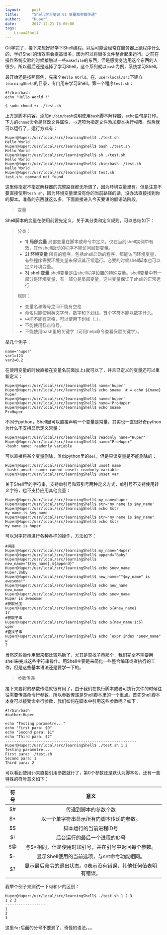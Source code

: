 ```yaml
---
layout:     post
title:      "Shell学习笔记 01 变量和参数传递"
author:     "Huper"
date:       2017-12-21 15:00:00
tags:
    Linux&Shell
---
```


Git学完了，接下来想好好学下Shell编程。以后可能会经常在服务器上跑程序什么的，学好Shell的话效率会提高很多，因为可以将很多文件整合起来运行。之前在操作系统实验的时候接触过一些`makefile`的东西，但是感觉身边用这个东西的人很少，所以最后还是选择了学习Shell，这个系列就以`bash`为例，系统学习Shell。

最开始还是按照惯例，先来个`Hello World`。在`、user/local/src`下建立`learningShell`的目录，专门用来学习Shell。第一个程序`test.sh`：

```shell
#!/bin/bash
echo "Hello World !"

$ sudo chmod +x ./test.sh
```

上方是脚本内容，添加`#!/bin/bash`说明使用`bash`脚本解释器，`echo`语句是打印。下方的`chmod`命令是修改文件属性，`-x`选项为指定文件添加脚本执行权限。然后就可以运行了，运行方式有：

```shell
Huper@Huper:/usr/local/src/learningShell$ ./test.sh
Hello World !
Huper@Huper:/usr/local/src/learningShell$ bash ./test.sh
Hello World !
Huper@Huper:/usr/local/src/learningShell$ sh ./test.sh
Hello World !
Huper@Huper:/usr/local/src/learningShell$ /bin/bash ./test.sh
Hello World !
Huper@Huper:/usr/local/src/learningShell$ test.sh
test.sh: command not found
```

这里你指定不指定解释器的完整路径都无所谓了，因为环境变量里有。但是注意不要直接使用`tesh.sh`，因为环境变量里没有你的当前路径的话，没办法直接找到你的脚本。准备的东西就这么多，下面直接进入今天要讲的额语法阶段。

> 变量

Shell脚本的变量在使用前要先定义，关于其分类和定义规则，可以总结如下：

>分类：
>
>- **1) 局部变量** 局部变量在脚本或命令中定义，仅在当前shell实例中有效，其他shell启动的程序不能访问局部变量。
>- **2) 环境变量** 所有的程序，包括shell启动的程序，都能访问环境变量，有些程序需要环境变量来保证其正常运行。必要的时候shell脚本也可以定义环境变量。
>- **3) shell变量** shell变量是由shell程序设置的特殊变量。shell变量中有一部分是环境变量，有一部分是局部变量，这些变量保证了shell的正常运行
>
>规则：
>
>- 变量名和等号之间不能有空格
>- 命名只能使用英文字母，数字和下划线，首个字符不能以数字开头。
>- 中间不能有空格，可以使用下划线（_）。
>- 不能使用标点符号。
>- 不能使用bash里的关键字（可用help命令查看保留关键字）。

举几个例子：

```shell
name='huper'
var1=123
var2=0.2
```

在使用变量的时候直接在变量名前面加上`$`就可以了，并且已定义的变量还可以重新定义：

```shell
Huper@Huper:/usr/local/src/learningShell$ name='huper'
Huper@Huper:/usr/local/src/learningShell$ echo $name  # = echo ${name}
huper
Huper@Huper:/usr/local/src/learningShell$ name='huper'
Huper@Huper:/usr/local/src/learningShell$ name='ProHuper'
Huper@Huper:/usr/local/src/learningShell$ echo $name
ProHuper
```

不同于python，Shell里可以直接声明一个变量是常量，其实也一直很好奇python为什么不支持显示定义常量：

```shell
Huper@Huper:/usr/local/src/learningShell$ readonly name="Huper"
Huper@Huper:/usr/local/src/learningShell$ name="ProHuper"
-bash: name: readonly variable
```

可以直接将某个变量删除，类似python里的`del`，但是只读变量是不能删除的：

```shell
Huper@Huper:/usr/local/src/learningShell$ unset name
-bash: unset: name: cannot unset: readonly variable
Huper@Huper:/usr/local/src/learningShell$ unset var
```

关于Shell里的字符串，支持单引号和双引号两种定义方式，单引号不支持使用转义字符，也不支持应用其他变量：

```shell
Huper@Huper:/usr/local/src/learningShell$ my_name=huper
Huper@Huper:/usr/local/src/learningShell$ str='my name is $my_name'
Huper@Huper:/usr/local/src/learningShell$ echo $str
my name is $my_name
Huper@Huper:/usr/local/src/learningShell$ str="my name is $my_name"
Huper@Huper:/usr/local/src/learningShell$ echo $str
my name is huper
```

可以对字符串进行各种各样的操作，方法如下：

```shell
#拼接
Huper@Huper:/usr/local/src/learningShell$ my_name='Huper'
Huper@Huper:/usr/local/src/learningShell$ append="Baby"
Huper@Huper:/usr/local/src/learningShell$ new_name="${my_name},${append}"
Huper@Huper:/usr/local/src/learningShell$ echo $new_name
Huper,Baby
Huper@Huper:/usr/local/src/learningShell$ new_name=""$my_name" is awesome!"
Huper@Huper:/usr/local/src/learningShell$ echo new_name
new_name
Huper@Huper:/usr/local/src/learningShell$ echo $new_name
Huper is awesome!
#获取长度
Huper@Huper:/usr/local/src/learningShell$ echo ${#new_name}
17
#获取子串
Huper@Huper:/usr/local/src/learningShell$ echo ${new_name:1:5}
uper
#查找子串
Huper@Huper:/usr/local/src/learningShell$ echo `expr index "$new_name" u`
2
```

当然这些操作用起来都比较鸡肋了，尤其是查找子串那个，我们完全不需要用shell来完成这些字符串操作。用Shell主要是来简化一些整合编译或者执行的工作，但是这些基本语法还是要学一下的。

> 参数传递

接下来要将的参数传递就很有用了，由于我们在执行脚本或者可执行文件的时候往往需要传递命令行参数，所以参数传递是Shell脚本里的一个重点。首先Shell脚本本身可以接受命令行参数，我们如何在脚本中引用这些参数呢？如下：

```shell
#!/bin/bash
#author:Huper

echo "Testing parametre..."
echo "First para: $0"
echo "Second para: $1"
echo "Third para: $2"
-----------------------------------------------------------
Huper@Huper:/usr/local/src/learningShell$ ./test.sh 1 2
Testing parametre...
First para: ./test.sh
Second para: 1
Third para: 2
```

可以看到使用`$n`来直接引用参数就行了，第0个参数还是默认为脚本名。还有一些特殊的符号意义如下：

|  符号  |               意义                |
| :--: | :-----------------------------: |
|  $#  |           传递到脚本的参数个数            |
|  $*  |      以一个单字符串显示所有向脚本传递的参数。       |
|  $$  |          脚本运行的当前进程ID号           |
|  $!  |         后台运行的最后一个进程的ID号         |
|  $@  |   与$*相同，但是使用时加引号，并在引号中返回每个参数。   |
|  $-  |   显示Shell使用的当前选项，与set命令功能相同。    |
|  $?  | 显示最后命令的退出状态。0表示没有错误，其他任何值表明有错误。 |

我举个例子来测试一下`$@`和`$*`的区别：

```shell
Huper@Huper:/usr/local/src/learningShell$ ./test.sh 1 2 3
1 2 3
------------------
1
2
3
```

这里`for`后面的分号不要漏了，奇怪的语法。。。